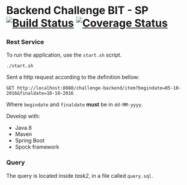 # Backend Challenge BIT - SP [![Build Status](https://travis-ci.org/hashiCode/challenge-backend.svg?branch=master)](https://travis-ci.org/hashiCode/challenge-backend) [![Coverage Status](https://coveralls.io/repos/github/hashiCode/challenge-backend/badge.svg?branch=master)](https://coveralls.io/github/hashiCode/challenge-backend?branch=master) 


### Rest Service 
To run the application, use the `start.sh` script.
```
./start.sh
```

Sent a http request according to the definition bellow:
```
GET http://localhost:8080/challenge-backend/item?begindate=05-10-2016&finaldate=10-10-2016
```
Where `begindate` and `finaldate` __must__ be in `dd-MM-yyyy`.

Develop with:

- Java 8
- Maven
- Spring Boot
- Spock framework

### Query
The query is located inside _task2_, in a file called `query.sql`.


